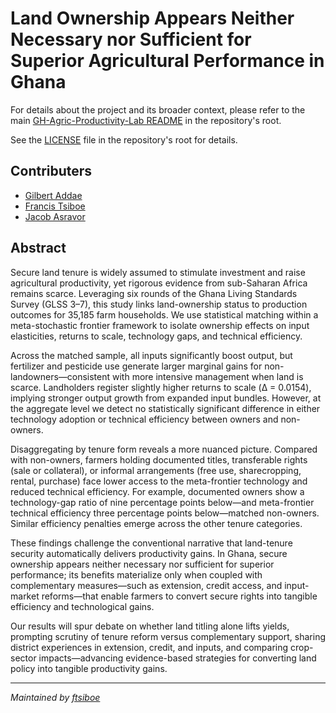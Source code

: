# Land Ownership Appears Neither Necessary nor Sufficient for Superior Agricultural Performance in Ghana 

For details about the project and its broader context, please refer to the main [GH-Agric-Productivity-Lab README](../README.md) in the repository's root.

See the [LICENSE](../LICENSE) file in the repository's root for details.

## Contributers
- [Gilbert Addae](https://github.com/Gilbertaddae)
- [Francis Tsiboe](https://scholar.google.com/citations?user=ox2t_YIAAAAJ&hl=en)
- [Jacob Asravor](https://scholar.google.com/citations?user=_zUi3FsAAAAJ&hl=en)
  
## Abstract
Secure land tenure is widely assumed to stimulate investment and raise agricultural productivity, yet rigorous evidence from sub-Saharan Africa remains scarce. Leveraging six rounds of the Ghana Living Standards Survey (GLSS 3–7), this study links land-ownership status to production outcomes for 35,185 farm households. We use statistical matching within a meta-stochastic frontier framework to isolate ownership effects on input elasticities, returns to scale, technology gaps, and technical efficiency.

Across the matched sample, all inputs significantly boost output, but fertilizer and pesticide use generate larger marginal gains for non-landowners—consistent with more intensive management when land is scarce. Landholders register slightly higher returns to scale (Δ = 0.0154), implying stronger output growth from expanded input bundles. However, at the aggregate level we detect no statistically significant difference in either technology adoption or technical efficiency between owners and non-owners.

Disaggregating by tenure form reveals a more nuanced picture. Compared with non-owners, farmers holding documented titles, transferable rights (sale or collateral), or informal arrangements (free use, sharecropping, rental, purchase) face lower access to the meta-frontier technology and reduced technical efficiency. For example, documented owners show a technology-gap ratio of nine percentage points below—and meta-frontier technical efficiency three percentage points below—matched non-owners. Similar efficiency penalties emerge across the other tenure categories.

These findings challenge the conventional narrative that land-tenure security automatically delivers productivity gains. In Ghana, secure ownership appears neither necessary nor sufficient for superior performance; its benefits materialize only when coupled with complementary measures—such as extension, credit access, and input-market reforms—that enable farmers to convert secure rights into tangible efficiency and technological gains.

Our results will spur debate on whether land titling alone lifts yields, prompting scrutiny of tenure reform versus complementary support, sharing district experiences in extension, credit, and inputs, and comparing crop-sector impacts—advancing evidence-based strategies for converting land policy into tangible productivity gains.    

---

*Maintained by [ftsiboe](https://github.com/ftsiboe)*
